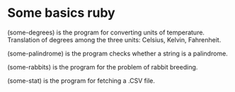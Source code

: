 # Some basics ruby
(some-degrees) 		is the program for converting units of temperature. Translation of degrees among the three units: Celsius, Kelvin, Fahrenheit.

(some-palindrome) 	is the program checks whether a string is a palindrome.

(some-rabbits)		is the program for the problem of rabbit breeding.

(some-stat)		is the program for fetching a .CSV file.
